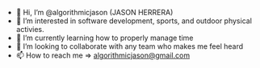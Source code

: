 - 👋 Hi, I’m @algorithmicjason (JASON HERRERA)
- 👀 I’m interested in software development, sports, and outdoor physical activies.
- 🌱 I’m currently learning how to properly manage time
- 💞️ I’m looking to collaborate with any team who makes me feel heard
- 📫 How to reach me => algorithmicjason@gmail.com

<!---
algorithmicjason/algorithmicjason is a ✨ special ✨ repository because its `README.md` (this file) appears on your GitHub profile.
You can click the Preview link to take a look at your changes.
--->
